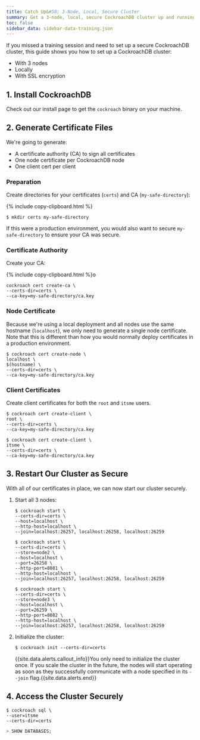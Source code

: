 ```yaml
---
title: Catch Up&#58; 3-Node, Local, Secure Cluster
summary: Get a 3-node, local, secure CockroachDB cluster up and running quickly with a load generator.
toc: false
sidebar_data: sidebar-data-training.json
---
```


If you missed a training session and need to set up a secure CockroachDB cluster, this guide shows you how to set up a CockroachDB cluster:

- With 3 nodes
- Locally
- With SSL encryption

## 1. Install CockroachDB

Check out our install page to get the `cockroach` binary on your machine.

## 2. Generate Certificate Files

We're going to generate:

- A certificate authority (CA) to sign all certificates
- One node certificate per CockroachDB node
- One client cert per client

### Preparation

Create directories for your certificates (`certs`) and CA (`my-safe-directory`):

{% include copy-clipboard.html %}
~~~ shell
$ mkdir certs my-safe-directory
~~~

If this were a production environment, you would also want to secure `my-safe-directory` to ensure your CA was secure.

### Certificate Authority

Create your CA:

{% include copy-clipboard.html %}o
~~~ shell
cockroach cert create-ca \
--certs-dir=certs \
--ca-key=my-safe-directory/ca.key
~~~

### Node Certificate

Because we're using a local deployment and all nodes use the same hostname (`localhost`), we only need to generate a single node certificate. Note that this is different than how you would normally deploy certificates in a production environment.

~~~ shell
$ cockroach cert create-node \
localhost \
$(hostname) \
--certs-dir=certs \
--ca-key=my-safe-directory/ca.key
~~~

### Client Certificates

Create client certificates for both the `root` and `itsme` users.

~~~ shell
$ cockroach cert create-client \
root \
--certs-dir=certs \
--ca-key=my-safe-directory/ca.key
~~~

~~~
$ cockroach cert create-client \
itsme \
--certs-dir=certs \
--ca-key=my-safe-directory/ca.key
~~~

## 3. Restart Our Cluster as Secure

With all of our certificates in place, we can now start our cluster securely.

1. Start all 3 nodes:
    
    ~~~ shell
    $ cockroach start \
    --certs-dir=certs \
    --host=localhost \
    --http-host=localhost \
    --join=localhost:26257, localhost:26258, localhost:26259
    ~~~
    
    ~~~ shell
    $ cockroach start \
    --certs-dir=certs \
    --store=node2 \
    --host=localhost \
    --port=26258 \
    --http-port=8081 \
    --http-host=localhost \
    --join=localhost:26257, localhost:26258, localhost:26259
    ~~~
    
    ~~~ shell
    $ cockroach start \
    --certs-dir=certs \
    --store=node3 \
    --host=localhost \
    --port=26259 \
    --http-port=8082 \
    --http-host=localhost \
    --join=localhost:26257, localhost:26258, localhost:26259
    ~~~
    
2. Initialize the cluster:

    ~~~
    $ cockroach init --certs-dir=certs
    ~~~

    {{site.data.alerts.callout_info}}You only need to initialize the cluster once. If you scale the cluster in the future, the nodes will start operating as soon as they successfully communicate with a node specified in its <code>--join</code> flag.{{site.data.alerts.end}}

## 4. Access the Cluster Securely

~~~ shell
$ cockroach sql \
--user=itsme
--certs-dir=certs
~~~

~~~ sql
> SHOW DATABASES;
~~~
